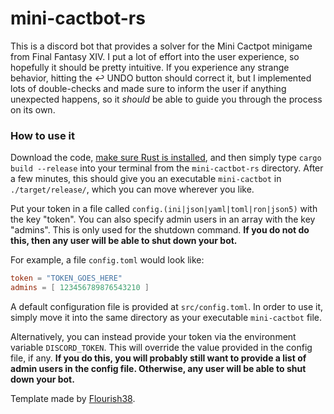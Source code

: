 # mini-cactbot-rs

This is a discord bot that provides a solver for the Mini Cactpot minigame from Final Fantasy XIV. I put a lot of effort into the user experience, so hopefully it should be pretty intuitive. If you experience any strange behavior, hitting the ↩ UNDO button should correct it, but I implemented lots of double-checks and made sure to inform the user if anything unexpected happens, so it *should* be able to guide you through the process on its own.

### How to use it

Download the code, [make sure Rust is installed](https://www.rust-lang.org/tools/install), and then simply type `cargo build --release` into your terminal from the `mini-cactbot-rs` directory. After a few minutes, this should give you an executable `mini-cactbot` in `./target/release/`, which you can move wherever you like.

Put your token in a file called `config.(ini|json|yaml|toml|ron|json5)` with the key "token".
You can also specify admin users in an array with the key "admins". This is only used for the shutdown command.
**If you do not do this, then any user will be able to shut down your bot.**

For example, a file `config.toml` would look like:
```toml
token = "TOKEN_GOES_HERE"
admins = [ 123456789876543210 ]
```

A default configuration file is provided at `src/config.toml`.
In order to use it, simply move it into the same directory as your executable `mini-cactbot` file.

Alternatively, you can instead provide your token via the environment variable `DISCORD_TOKEN`.
This will override the value provided in the config file, if any.
**If you do this, you will probably still want to provide a list of admin users in the config file. Otherwise, any user will be able to shut down your bot.**

Template made by [Flourish38](https://github.com/Flourish38).
